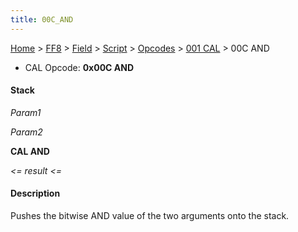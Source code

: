 ```yaml
---
title: 00C_AND
---
```


[Home](../../../../../index.md) > [FF8](../../../../../FF8.md) > [Field](../../../../Field.md) > [Script](../../../Script.md) > [Opcodes](../../Opcodes.md) > [001 CAL](../001_CAL.md) > 00C AND

-   CAL Opcode: **0x00C AND**

#### Stack

  
*Param1*

*Param2*

**CAL AND**

*&lt;= result &lt;=*

#### Description

Pushes the bitwise AND value of the two arguments onto the stack.
